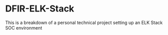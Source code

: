 # DFIR-ELK-Stack
This is a breakdown of a personal technical project setting up an ELK Stack SOC environment
